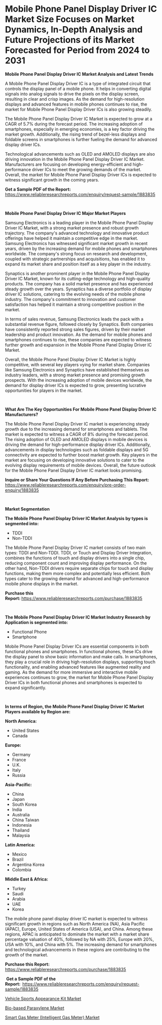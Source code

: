 <p><h1>Mobile Phone Panel Display Driver IC Market Size Focuses on Market Dynamics, In-Depth Analysis and Future Projections of its Market Forecasted for Period from 2024 to 2031</h1></p><p><strong>Mobile Phone Panel Display Driver IC Market Analysis and Latest Trends</strong></p>
<p><p>A Mobile Phone Panel Display Driver IC is a type of integrated circuit that controls the display panel of a mobile phone. It helps in converting digital signals into analog signals to drive the pixels on the display screen, resulting in clear and crisp images. As the demand for high-resolution displays and advanced features in mobile phones continues to rise, the market for Mobile Phone Panel Display Driver ICs is also growing steadily.</p><p>The Mobile Phone Panel Display Driver IC Market is expected to grow at a CAGR of 5.7% during the forecast period. The increasing adoption of smartphones, especially in emerging economies, is a key factor driving the market growth. Additionally, the rising trend of bezel-less displays and foldable screens in smartphones is further fueling the demand for advanced display driver ICs.</p><p>Technological advancements such as OLED and AMOLED displays are also driving innovation in the Mobile Phone Panel Display Driver IC Market. Manufacturers are focusing on developing energy-efficient and high-performance driver ICs to meet the growing demands of the market. Overall, the market for Mobile Phone Panel Display Driver ICs is expected to witness significant growth in the coming years.</p></p>
<p><strong>Get a Sample PDF of the Report:&nbsp;</strong> <a href="https://www.reliableresearchreports.com/enquiry/request-sample/1883835">https://www.reliableresearchreports.com/enquiry/request-sample/1883835</a></p>
<p>&nbsp;</p>
<p><strong>Mobile Phone Panel Display Driver IC Major Market Players</strong></p>
<p><p>Samsung Electronics is a leading player in the Mobile Phone Panel Display Driver IC Market, with a strong market presence and robust growth trajectory. The company's advanced technology and innovative product offerings have helped it maintain a competitive edge in the market. Samsung Electronics has witnessed significant market growth in recent years, driven by the increasing demand for mobile phones and smartphones worldwide. The company's strong focus on research and development, coupled with strategic partnerships and acquisitions, has enabled it to expand its market share and position itself as a key player in the industry.</p><p>Synaptics is another prominent player in the Mobile Phone Panel Display Driver IC Market, known for its cutting-edge technology and high-quality products. The company has a solid market presence and has experienced steady growth over the years. Synaptics has a diverse portfolio of display driver IC solutions, catering to the evolving needs of the mobile phone industry. The company's commitment to innovation and customer satisfaction has helped it maintain a strong competitive position in the market.</p><p>In terms of sales revenue, Samsung Electronics leads the pack with a substantial revenue figure, followed closely by Synaptics. Both companies have consistently reported strong sales figures, driven by their market leadership and product innovation. As the demand for mobile phones and smartphones continues to rise, these companies are expected to witness further growth and expansion in the Mobile Phone Panel Display Driver IC Market.</p><p>Overall, the Mobile Phone Panel Display Driver IC Market is highly competitive, with several key players vying for market share. Companies like Samsung Electronics and Synaptics have established themselves as industry leaders, with a strong market presence and promising growth prospects. With the increasing adoption of mobile devices worldwide, the demand for display driver ICs is expected to grow, presenting lucrative opportunities for players in the market.</p></p>
<p>&nbsp;</p>
<p><strong>What Are The Key Opportunities For Mobile Phone Panel Display Driver IC Manufacturers?</strong></p>
<p><p>The Mobile Phone Panel Display Driver IC market is experiencing steady growth due to the increasing demand for smartphones and tablets. The market is expected to witness a CAGR of 8% during the forecast period. The rising adoption of OLED and AMOLED displays in mobile devices is driving the demand for high-performance display driver ICs. Additionally, advancements in display technologies such as foldable displays and 5G connectivity are expected to further boost market growth. Key players in the market are focusing on developing innovative solutions to cater to the evolving display requirements of mobile devices. Overall, the future outlook for the Mobile Phone Panel Display Driver IC market looks promising.</p></p>
<p><strong>Inquire or Share Your Questions If Any Before Purchasing This Report:</strong> <a href="https://www.reliableresearchreports.com/enquiry/pre-order-enquiry/1883835">https://www.reliableresearchreports.com/enquiry/pre-order-enquiry/1883835</a></p>
<p>&nbsp;</p>
<p><strong>Market Segmentation</strong></p>
<p><strong>The Mobile Phone Panel Display Driver IC Market Analysis by types is segmented into:</strong></p>
<p><ul><li>TDDI</li><li>Non-TDDI</li></ul></p>
<p><p>The Mobile Phone Panel Display Driver IC market consists of two main types: TDDI and Non-TDDI. TDDI, or Touch and Display Driver Integration, combines the functions of touch and display drivers into a single chip, reducing component count and improving display performance. On the other hand, Non-TDDI drivers require separate chips for touch and display functions, making them more complex and potentially less efficient. Both types cater to the growing demand for advanced and high-performance mobile phone displays in the market.</p></p>
<p><strong>Purchase this Report:&nbsp;</strong><a href="https://www.reliableresearchreports.com/purchase/1883835">https://www.reliableresearchreports.com/purchase/1883835</a></p>
<p>&nbsp;</p>
<p><strong>The Mobile Phone Panel Display Driver IC Market Industry Research by Application is segmented into:</strong></p>
<p><ul><li>Functional Phone</li><li>Smartphone</li></ul></p>
<p><p>Mobile Phone Panel Display Driver ICs are essential components in both functional phones and smartphones. In functional phones, these ICs drive the display panel to show basic information and make calls. In smartphones, they play a crucial role in driving high-resolution displays, supporting touch functionality, and enabling advanced features like augmented reality and gaming. As the demand for more immersive and interactive mobile experiences continues to grow, the market for Mobile Phone Panel Display Driver ICs in both functional phones and smartphones is expected to expand significantly.</p></p>
<p>&nbsp;</p>
<p><strong>In terms of Region, the Mobile Phone Panel Display Driver IC Market Players available by Region are:</strong></p>
<p>
    <p> <strong> North America: </strong>
        <ul>
            <li>United States</li>
            <li>Canada</li>
        </ul>
        </p> 
    <p> <strong> Europe: </strong>
        <ul>
            <li>Germany</li>
            <li>France</li>
            <li>U.K.</li>
            <li>Italy</li>
            <li>Russia</li>
        </ul>
        </p> 
    <p> <strong> Asia-Pacific: </strong>
        <ul>
            <li>China</li>
            <li>Japan</li>
            <li>South Korea</li>
            <li>India</li>
            <li>Australia</li>
            <li>China Taiwan</li>
            <li>Indonesia</li>
            <li>Thailand</li>
            <li>Malaysia</li>
        </ul>
        </p> 
    <p> <strong> Latin America: </strong>
        <ul>
            <li>Mexico</li>
            <li>Brazil</li>
            <li>Argentina Korea</li>
            <li>Colombia</li>
        </ul>
        </p> 
    <p> <strong> Middle East & Africa: </strong>
        <ul>
            <li>Turkey</li>
            <li>Saudi</li>
            <li>Arabia</li>
            <li>UAE</li>
            <li>Korea</li>
        </ul>
    </p>
    </p>
<p><p>The mobile phone panel display driver IC market is expected to witness significant growth in regions such as North America (NA), Asia Pacific (APAC), Europe, United States of America (USA), and China. Among these regions, APAC is anticipated to dominate the market with a market share percentage valuation of 40%, followed by NA with 25%, Europe with 20%, USA with 10%, and China with 5%. The increasing demand for smartphones and technological advancements in these regions are contributing to the growth of the market.</p></p>
<p><strong>Purchase this Report: </strong><a href="https://www.reliableresearchreports.com/purchase/1883835">https://www.reliableresearchreports.com/purchase/1883835</a></p>
<p>&nbsp;<strong>Get a Sample PDF of the Report:&nbsp;&nbsp;</strong><a href="https://www.reliableresearchreports.com/enquiry/request-sample/1883835">https://www.reliableresearchreports.com/enquiry/request-sample/1883835</a></p>
<p><strong></strong></p>
<p><p><a href="https://www.linkedin.com/pulse/vehicle-sports-appearance-kit-market-provides-detailed-d81ze?trackingId=lTTM96kCcejzyTRdVVGjoQ%3D%3D">Vehicle Sports Appearance Kit Market</a></p><p><a href="https://www.linkedin.com/pulse/bio-based-paraxylene-market-size-share-global-analysis-ivnse?trackingId=jH8VNuEPUyBQQL73PN59bg%3D%3D">Bio-based Paraxylene Market</a></p><p><a href="https://www.linkedin.com/pulse/smart-gas-meter-intelligent-market-research-report-key-successful-ckgre?trackingId=SnOWiEI1xFlxbMuPTiGhBA%3D%3D">Smart Gas Meter (Intelligent Gas Meter) Market</a></p></p>